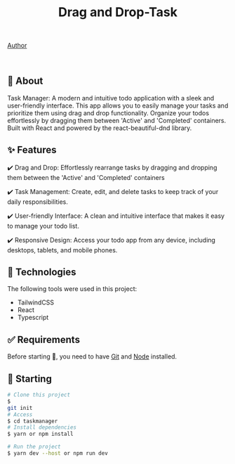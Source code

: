 <h1 align="center" font-weight="bold">Drag and Drop-Task</h1>
 <br>

<p align="center">
  
  <a href="https://github.com/AmirAshrafKhan" target="_blank">Author</a>
</p>

<br>

## :dart: About

Task Manager: A modern and intuitive todo application with a sleek and user-friendly interface. This app allows you to easily manage your tasks and prioritize them using drag and drop functionality. Organize your todos effortlessly by dragging them between 'Active' and 'Completed' containers. Built with React and powered by the react-beautiful-dnd library.

## :sparkles: Features

:heavy_check_mark: Drag and Drop: Effortlessly rearrange tasks by dragging and dropping them between the 'Active' and 'Completed' containers

:heavy_check_mark: Task Management: Create, edit, and delete tasks to keep track of your daily responsibilities.

:heavy_check_mark: User-friendly Interface: A clean and intuitive interface that makes it easy to manage your todo list.

:heavy_check_mark: Responsive Design: Access your todo app from any device, including desktops, tablets, and mobile phones.

## :rocket: Technologies

The following tools were used in this project:

- TailwindCSS
- React
- Typescript

## :white_check_mark: Requirements

Before starting :checkered_flag:, you need to have [Git](https://git-scm.com) and [Node](https://nodejs.org/en/) installed.

## :checkered_flag: Starting

```bash
# Clone this project
$
git init
# Access
$ cd taskmanager
# Install dependencies
$ yarn or npm install

# Run the project
$ yarn dev --host or npm run dev
```
